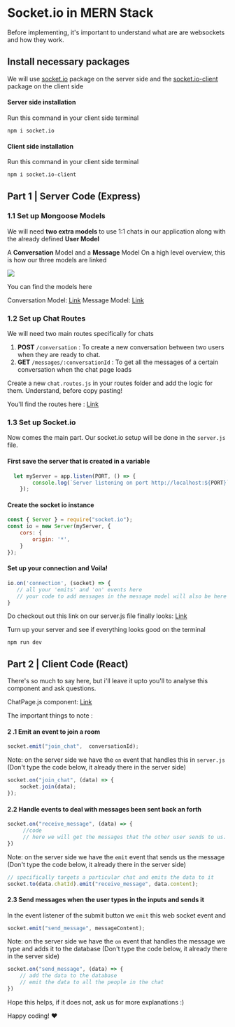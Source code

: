   # Socket.io  in MERN Stack

Before implementing, it's important to understand what are are websockets and how they work. 

## Install necessary packages

We will use [socket.io](https://www.npmjs.com/package/socket.io) package on the server side and the  [socket.io-client](https://www.npmjs.com/package/socket.io-client) package on the client side

#### Server side installation
Run this command in your client side terminal
```
npm i socket.io
```

#### Client side installation
Run this command in your client side terminal
```
npm i socket.io-client
```


## Part 1 | Server Code (Express)

### 1.1 Set up Mongoose Models

We will need **two extra models** to use 1:1 chats in our application along with the already defined **User Model** 

A **Conversation** Model and a **Message** Model
On a high level overview, this is how our three models are linked

![](https://imgur.com/J268VIi.png)


You can find the models here

Conversation  Model: [Link](https://gist.github.com/ManishPoduval/f94f93792f5884f1ea642fd6fd958654)
Message Model: [Link](https://gist.github.com/ManishPoduval/85be22b200498f595e5e899d7b939089) 

### 1.2 Set up Chat Routes 

We will need two main routes specifically for chats

 1. **POST** `/conversation` : To create a new conversation between two users when they are ready to chat. 
 2. **GET** `/messages/:conversationId` : To get all the messages of a certain conversation when the chat page loads

Create a new `chat.routes.js` in your routes folder and add the logic for them. Understand, before copy pasting!

You'll find the routes here : [Link](https://gist.github.com/ManishPoduval/a4950bbafa515925d3f2a47a77449e12)

### 1.3 Set up Socket.io 

Now comes the main part. Our socket.io setup will be done in the `server.js` file. 

#### First save the server that is created in a variable

```js
  let myServer = app.listen(PORT, () => {
	    console.log(`Server listening on port http://localhost:${PORT}`);
    });
```
 #### Create the socket io instance

```js
const { Server } = require("socket.io");
const io = new Server(myServer, {
	cors: {
		origin: '*',
	}
});
``` 

#### Set up your connection and Voila! 

```js
io.on('connection', (socket) => {
   // all your 'emits' and 'on' events here
   // your code to add messages in the message model will also be here 
}
```

Do checkout out this link on our server.js file finally looks: [Link](https://gist.github.com/ManishPoduval/c38da1a7311dbabe4d9a52aeed9af652)

Turn up your server and see if everything looks good on the terminal

```
npm run dev
``` 

## Part 2 | Client Code (React)

There's so much to say here, but i'll leave it upto you'll to analyse this component and ask questions. 

ChatPage.js component: [Link](https://gist.github.com/ManishPoduval/76e466c39dd9bc98aa4917edb5f69b69)

The important things to note : 

#### 2 .1 Emit an event to join a room 

```js
socket.emit("join_chat",  conversationId);
``` 

Note: on the server side  we have the `on` event that handles this in `server.js`  (Don't type the code below, it already there in the server side)

```js
socket.on("join_chat", (data) => {
	socket.join(data);
});
```

#### 2.2 Handle events to deal with messages been sent back an forth

```js
socket.on("receive_message", (data) => {
	 //code
	 // here we will get the messages that the other user sends to us. Ensure you update your state here
})
```

Note: on the server side we have the `emit` event that sends us the message (Don't type the code below, it already there in the server side)

```js
// specifically targets a particular chat and emits the data to it
socket.to(data.chatId).emit("receive_message", data.content);
```

#### 2.3   Send messages when the user types in the inputs and sends it

In the event listener of the submit button  we `emit` this web socket event and  

```js
socket.emit("send_message", messageContent);
```

Note: on the server side we have the `on` event that handles the message we type and adds it to the database (Don't type the code below, it already there in the server side)

```js
socket.on("send_message", (data) => {
	// add the data to the database 
	// emit the data to all the people in the chat
})
```

Hope this helps, if it does not, ask us for more explanations :) 

Happy coding! :heart: